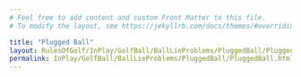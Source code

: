 ```yaml
---
# Feel free to add content and custom Front Matter to this file.
# To modify the layout, see https://jekyllrb.com/docs/themes/#overriding-theme-defaults

title: "Plugged Ball"
layout: RulesOfGolf/InPlay/GolfBall/BallLieProblems/PluggedBall/PluggedBall
permalink: InPlay/GolfBall/BallLieProblems/PluggedBall/PluggedBall.html
---
```

